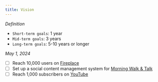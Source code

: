 ```yaml
---
title: Vision
---
```


_Definition_

- `Short-term goals`: 1 year
- `Mid-term goals`: 3 years
- `Long-term goals`: 5-10 years or longer

_May 1, 2024_

- [ ] Reach 10,000 users on [Fireplace](https://makefireplace.com)
- [ ] Set up a social content management system for [Morning Walk & Talk](https://www.youtube.com/playlist?list=PLV4wvVQg3Ij9KLKERa1giDFAV5UQ4e9yg)
- [ ] Reach 1,000 subscribers on [YouTube](https://www.youtube.com/@alnln222)

